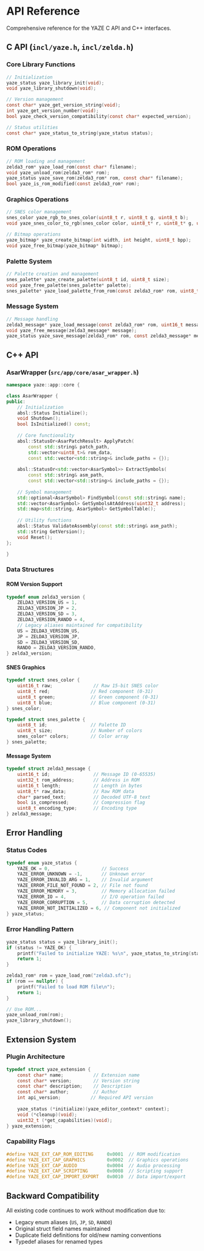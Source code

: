 # API Reference

Comprehensive reference for the YAZE C API and C++ interfaces.

## C API (`incl/yaze.h`, `incl/zelda.h`)

### Core Library Functions
```c
// Initialization
yaze_status yaze_library_init(void);
void yaze_library_shutdown(void);

// Version management
const char* yaze_get_version_string(void);
int yaze_get_version_number(void);
bool yaze_check_version_compatibility(const char* expected_version);

// Status utilities
const char* yaze_status_to_string(yaze_status status);
```

### ROM Operations
```c
// ROM loading and management
zelda3_rom* yaze_load_rom(const char* filename);
void yaze_unload_rom(zelda3_rom* rom);
yaze_status yaze_save_rom(zelda3_rom* rom, const char* filename);
bool yaze_is_rom_modified(const zelda3_rom* rom);
```

### Graphics Operations
```c
// SNES color management
snes_color yaze_rgb_to_snes_color(uint8_t r, uint8_t g, uint8_t b);
void yaze_snes_color_to_rgb(snes_color color, uint8_t* r, uint8_t* g, uint8_t* b);

// Bitmap operations
yaze_bitmap* yaze_create_bitmap(int width, int height, uint8_t bpp);
void yaze_free_bitmap(yaze_bitmap* bitmap);
```

### Palette System
```c
// Palette creation and management
snes_palette* yaze_create_palette(uint8_t id, uint8_t size);
void yaze_free_palette(snes_palette* palette);
snes_palette* yaze_load_palette_from_rom(const zelda3_rom* rom, uint8_t palette_id);
```

### Message System
```c
// Message handling
zelda3_message* yaze_load_message(const zelda3_rom* rom, uint16_t message_id);
void yaze_free_message(zelda3_message* message);
yaze_status yaze_save_message(zelda3_rom* rom, const zelda3_message* message);
```

## C++ API

### AsarWrapper (`src/app/core/asar_wrapper.h`)
```cpp
namespace yaze::app::core {

class AsarWrapper {
public:
    // Initialization
    absl::Status Initialize();
    void Shutdown();
    bool IsInitialized() const;
    
    // Core functionality
    absl::StatusOr<AsarPatchResult> ApplyPatch(
        const std::string& patch_path,
        std::vector<uint8_t>& rom_data,
        const std::vector<std::string>& include_paths = {});
    
    absl::StatusOr<std::vector<AsarSymbol>> ExtractSymbols(
        const std::string& asm_path,
        const std::vector<std::string>& include_paths = {});
    
    // Symbol management
    std::optional<AsarSymbol> FindSymbol(const std::string& name);
    std::vector<AsarSymbol> GetSymbolsAtAddress(uint32_t address);
    std::map<std::string, AsarSymbol> GetSymbolTable();
    
    // Utility functions
    absl::Status ValidateAssembly(const std::string& asm_path);
    std::string GetVersion();
    void Reset();
};

}
```

### Data Structures

#### ROM Version Support
```c
typedef enum zelda3_version {
    ZELDA3_VERSION_US = 1,
    ZELDA3_VERSION_JP = 2,
    ZELDA3_VERSION_SD = 3,
    ZELDA3_VERSION_RANDO = 4,
    // Legacy aliases maintained for compatibility
    US = ZELDA3_VERSION_US,
    JP = ZELDA3_VERSION_JP,
    SD = ZELDA3_VERSION_SD,
    RANDO = ZELDA3_VERSION_RANDO,
} zelda3_version;
```

#### SNES Graphics
```c
typedef struct snes_color {
    uint16_t raw;               // Raw 15-bit SNES color
    uint8_t red;               // Red component (0-31)
    uint8_t green;             // Green component (0-31)
    uint8_t blue;              // Blue component (0-31)
} snes_color;

typedef struct snes_palette {
    uint8_t id;                // Palette ID
    uint8_t size;              // Number of colors
    snes_color* colors;        // Color array
} snes_palette;
```

#### Message System
```c
typedef struct zelda3_message {
    uint16_t id;                // Message ID (0-65535)
    uint32_t rom_address;       // Address in ROM
    uint16_t length;            // Length in bytes
    uint8_t* raw_data;          // Raw ROM data
    char* parsed_text;          // Decoded UTF-8 text
    bool is_compressed;         // Compression flag
    uint8_t encoding_type;      // Encoding type
} zelda3_message;
```

## Error Handling

### Status Codes
```c
typedef enum yaze_status {
    YAZE_OK = 0,                   // Success
    YAZE_ERROR_UNKNOWN = -1,       // Unknown error
    YAZE_ERROR_INVALID_ARG = 1,    // Invalid argument
    YAZE_ERROR_FILE_NOT_FOUND = 2, // File not found
    YAZE_ERROR_MEMORY = 3,         // Memory allocation failed
    YAZE_ERROR_IO = 4,             // I/O operation failed
    YAZE_ERROR_CORRUPTION = 5,     // Data corruption detected
    YAZE_ERROR_NOT_INITIALIZED = 6, // Component not initialized
} yaze_status;
```

### Error Handling Pattern
```c
yaze_status status = yaze_library_init();
if (status != YAZE_OK) {
    printf("Failed to initialize YAZE: %s\n", yaze_status_to_string(status));
    return 1;
}

zelda3_rom* rom = yaze_load_rom("zelda3.sfc");
if (rom == nullptr) {
    printf("Failed to load ROM file\n");
    return 1;
}

// Use ROM...
yaze_unload_rom(rom);
yaze_library_shutdown();
```

## Extension System

### Plugin Architecture
```c
typedef struct yaze_extension {
    const char* name;           // Extension name
    const char* version;        // Version string
    const char* description;    // Description
    const char* author;         // Author
    int api_version;           // Required API version
    
    yaze_status (*initialize)(yaze_editor_context* context);
    void (*cleanup)(void);
    uint32_t (*get_capabilities)(void);
} yaze_extension;
```

### Capability Flags
```c
#define YAZE_EXT_CAP_ROM_EDITING     0x0001  // ROM modification
#define YAZE_EXT_CAP_GRAPHICS        0x0002  // Graphics operations
#define YAZE_EXT_CAP_AUDIO           0x0004  // Audio processing
#define YAZE_EXT_CAP_SCRIPTING       0x0008  // Scripting support
#define YAZE_EXT_CAP_IMPORT_EXPORT   0x0010  // Data import/export
```

## Backward Compatibility

All existing code continues to work without modification due to:
- Legacy enum aliases (`US`, `JP`, `SD`, `RANDO`)
- Original struct field names maintained
- Duplicate field definitions for old/new naming conventions
- Typedef aliases for renamed types

